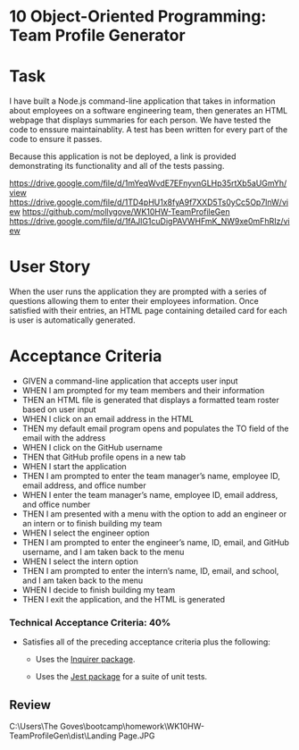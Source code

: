 # 10 Object-Oriented Programming: Team Profile Generator

# Task

I have built a Node.js command-line application that takes in information about employees on a software engineering team, then generates an HTML webpage that displays summaries for each person. We have tested the code to enssure maintainablity. A test has been written for every part of the code to ensure it passes.

Because this application is not be deployed, a link is provided demonstrating its functionality and all of the tests passing. 

https://drive.google.com/file/d/1mYeqWvdE7EFnyvnGLHp35rtXb5aUGmYh/view
https://drive.google.com/file/d/1TD4pHU1x8fyA9f7XXD5Ts0yCc5Op7lnW/view
https://github.com/mollygove/WK10HW-TeamProfileGen
https://drive.google.com/file/d/1fAJlG1cuDigPAVWHFmK_NW9xe0mFhRIz/view


# User Story

When the user runs the application they are prompted with a series of questions allowing them to enter their employees information. Once satisfied with their entries, an HTML page containing detailed card for each is user is automatically generated.

# Acceptance Criteria

- GIVEN a command-line application that accepts user input
- WHEN I am prompted for my team members and their information
- THEN an HTML file is generated that displays a formatted team roster based on user input
- WHEN I click on an email address in the HTML
- THEN my default email program opens and populates the TO field of the email with the address
- WHEN I click on the GitHub username
- THEN that GitHub profile opens in a new tab
- WHEN I start the application
- THEN I am prompted to enter the team manager’s name, employee ID, email address, and office number
- WHEN I enter the team manager’s name, employee ID, email address, and office number
- THEN I am presented with a menu with the option to add an engineer or an intern or to finish building my team
- WHEN I select the engineer option
- THEN I am prompted to enter the engineer’s name, ID, email, and GitHub username, and I am taken back to the menu
- WHEN I select the intern option
- THEN I am prompted to enter the intern’s name, ID, email, and school, and I am taken back to the menu
- WHEN I decide to finish building my team
- THEN I exit the application, and the HTML is generated

### Technical Acceptance Criteria: 40%

* Satisfies all of the preceding acceptance criteria plus the following:

  * Uses the [Inquirer package](https://www.npmjs.com/package/inquirer).

  * Uses the [Jest package](https://www.npmjs.com/package/jest) for a suite of unit tests.

## Review

C:\Users\The Goves\bootcamp\homework\WK10HW-TeamProfileGen\dist\Landing Page.JPG